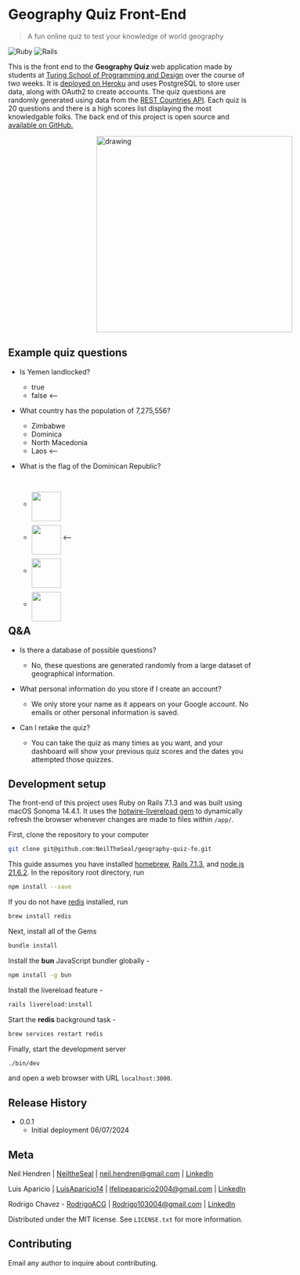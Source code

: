 # Geography Quiz Front-End
> A fun online quiz to test your knowledge of world geography

![Ruby][ruby-image]
![Rails][rails-image]

This is the front end to the **Geography Quiz** web application made by students at [Turing School of Programming and Design](https://turing.edu) over the course of two weeks. It is [deployed on Heroku](https://secret-citadel-94988-86e2ffef1cda.herokuapp.com) and uses PostgreSQL to store user data, along with OAuth2 to create accounts. The quiz questions are randomly generated using data from the [REST Countries API](https://restcountries.com). Each quiz is 20 questions and there is a high scores list displaying the most knowledgable folks. The back end of this project is open source and [available on GitHub.](https://github.com/NeilTheSeal/geography-quiz-be)

<img src="https://secret-citadel-94988-86e2ffef1cda.herokuapp.com/quiz_screenshot.png" alt="drawing" width="400" style="transform:translateX(calc(50vw - 75%));"/>

## Example quiz questions

- Is Yemen landlocked?
  - true
  - false <--

- What country has the population of 7,275,556?
  - Zimbabwe
  - Dominica
  - North Macedonia
  - Laos <--

- What is the flag of the Dominican Republic?
  - <img src="https://flagcdn.com/pt.svg" style="width: 60px; margin-bottom: 8px; transform:translateY(50%);">
  - <img src="https://flagcdn.com/do.svg" style="width: 60px; margin-bottom: 8px; transform:translateY(50%);"> <--
  - <img src="https://flagcdn.com/cu.svg" style="width: 60px; margin-bottom: 8px; transform:translateY(50%);">
  - <img src="https://flagcdn.com/ht.svg" style="width: 60px; margin-bottom: 8px; transform:translateY(50%);">

## Q&A

- Is there a database of possible questions?
  - No, these questions are generated randomly from a large dataset of geographical information.

- What personal information do you store if I create an account?
  - We only store your name as it appears on your Google account. No emails or other personal information is saved.

- Can I retake the quiz?
  - You can take the quiz as many times as you want, and your dashboard will show your previous quiz scores and the dates you attempted those quizzes.

## Development setup

The front-end of this project uses Ruby on Rails 7.1.3 and was built using macOS Sonoma 14.4.1. It uses the [hotwire-livereload gem](https://github.com/kirillplatonov/hotwire-livereload) to dynamically refresh the browser whenever changes are made to files within `/app/`.

First, clone the repository to your computer

```sh
git clone git@github.com:NeilTheSeal/geography-quiz-fe.git
```

This guide assumes you have installed [homebrew](https://brew.sh), [Rails 7.1.3](https://guides.rubyonrails.org/v7.1/getting_started.html), and [node.js 21.6.2](https://github.com/nvm-sh/nvm). In the repository root directory, run

```sh
npm install --save
```
If you do not have [redis](https://github.com/redis/redis) installed, run

```sh
brew install redis
```

Next, install all of the Gems

```sh
bundle install
```

Install the **bun** JavaScript bundler globally -

```sh
npm install -g bun
```

Install the livereload feature -

```sh
rails livereload:install
```

Start the **redis** background task -

```sh
brew services restart redis
```

Finally, start the development server

```sh
./bin/dev
```

and open a web browser with URL `localhost:3000`.

## Release History

* 0.0.1
    * Initial deployment 06/07/2024

## Meta

Neil Hendren | [NeiltheSeal](https://github.com/NeiltheSeal) | neil.hendren@gmail.com | [LinkedIn](https://www.linkedin.com/in/neilhendren/)

Luis Aparicio | [LuisAparicio14](https://github.com/luisaparicio14) | lfelipeaparicio2004@gmail.com | [LinkedIn](https://www.linkedin.com/in/luis-aparicio14/)

Rodrigo Chavez - [RodrigoACG](https://github.com/RodrigoACG) | Rodrigo103004@gmail.com | [LinkedIn](http://www.linkedin.com/in/rodrigo-chavez1)

Distributed under the MIT license. See ``LICENSE.txt`` for more information.

## Contributing

Email any author to inquire about contributing.

<!-- Markdown link & img dfn's -->
[ruby-image]: https://img.shields.io/badge/Ruby-CC342D?style=for-the-badge&logo=ruby&logoColor=white
[rails-image]: https://img.shields.io/badge/Ruby_on_Rails-CC0000?style=for-the-badge&logo=ruby-on-rails&logoColor=white

